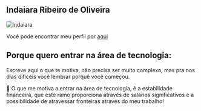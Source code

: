 ## Indaiara Ribeiro de Oliveira

![Indaiara](https://github.com/Indaiara-Ribeiro.png)

Você pode encontrar meu perfil por [aqui](https://github.com/Indaiara-Ribeiro)

## Porque quero entrar na área de tecnologia:

Escreve aqui o que te motiva, não precisa ser muito complexo, mas pra nos dias dificeis você lembrar porquê você começou.

🚀 O que me motiva a entrar na área de tecnologia, é a estabilidade financeira, que este ramo proporciona através de salários significativos e a possibilidade de atravessar fronteiras através do meu trabalho!
